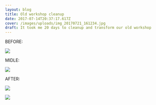```yaml
---
layout: blog
title: Old workshop cleanup
date: 2017-07-14T20:37:17.617Z
cover: /images/uploads/img_20170721_161234.jpg
draft: It took me 20 days to cleanup and transform our old workshop
---
```

BEFORE:

![](/images/uploads/image2993.png)

MIDLE:

![](/images/uploads/image2png.png)

AFTER:

![](/images/uploads/image3.png)

![](/images/uploads/img_20170721_161304.jpg)